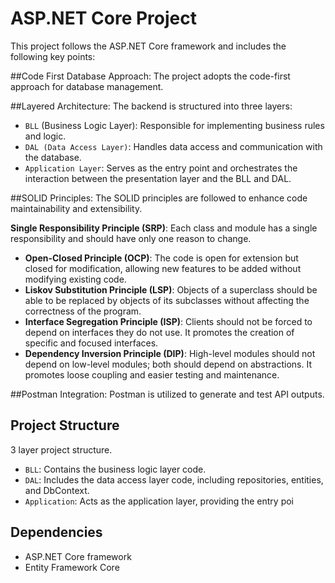 # ASP.NET Core Project

This project follows the ASP.NET Core framework and includes the following key points:

 ##Code First Database Approach: 
    The project adopts the code-first approach for database management.
    
 ##Layered Architecture: 
   The backend is structured into three layers:
   - `BLL` (Business Logic Layer): Responsible for implementing business rules and logic.
   - `DAL (Data Access Layer)`: Handles data access and communication with the database.
   - `Application Layer`: Serves as the entry point and orchestrates the interaction between the presentation layer and the BLL and DAL.
  
  ##SOLID Principles: 
   The SOLID principles are followed to enhance code maintainability and extensibility.

   **Single Responsibility Principle (SRP)**: Each class and module has a single responsibility and should have only one reason to change.
   - **Open-Closed Principle (OCP)**:
     The code is open for extension but closed for modification, allowing new features to be added without modifying existing code.
   - **Liskov Substitution Principle (LSP)**: 
     Objects of a superclass should be able to be replaced by objects of its subclasses without affecting the correctness of the program.
   - **Interface Segregation Principle (ISP)**: 
     Clients should not be forced to depend on interfaces they do not use. It promotes the creation of specific and focused interfaces.
   - **Dependency Inversion Principle (DIP)**:
     High-level modules should not depend on low-level modules; both should depend on abstractions. It promotes loose coupling and easier testing and maintenance.

 ##Postman Integration: Postman is utilized to generate and test API outputs.


 ## Project Structure
  3 layer project structure.

- `BLL`: Contains the business logic layer code.
- `DAL`: Includes the data access layer code, including repositories, entities, and DbContext.
- `Application`: Acts as the application layer, providing the entry poi


## Dependencies


- ASP.NET Core framework
- Entity Framework Core


